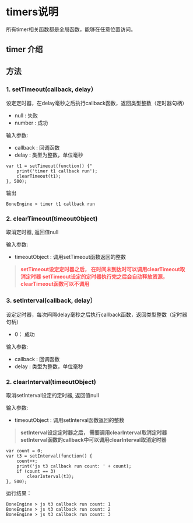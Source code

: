 # timers说明

所有timer相关函数都是全局函数，能够在任意位置访问。

## timer 介绍

## 方法

### __1. setTimeout(callback, delay）__
设定定时器，在delay毫秒之后执行callback函数，返回类型整数（定时器句柄）
* null   : 失败
* number : 成功

输入参数:
* callback : 回调函数
* delay    : 类型为整数，单位毫秒

```
var t1 = setTimeout(function() {"
    print('timer t1 callback run');
    clearTimeout(t1);
}, 500);
```
输出
```
BoneEngine > timer t1 callback run
```

### __2. clearTimeout(timeoutObject)__
取消定时器, 返回值null

输入参数:
* timeoutObject : 调用setTimeout函数返回的整数

> <strong><span data-type="color" style="color:#FF4D4F">setTimeout设定定时器之后， 在时间未到达时可以调用clearTimeout取消定时器</span></strong><span data-type="color" style="color:#FF4D4F">
> </span><strong><span data-type="color" style="color:#FF4D4F">setTimeout设定的定时器执行完之后会自动释放资源，clearTimeout函数可以不调用</span></strong>

### __3. setInterval(callback, delay）__
设定定时器，每次间隔delay毫秒之后执行callback函数，返回类型整数（定时器句柄）
* 0： 成功

输入参数:
* callback : 回调函数
* delay    : 类型为整数，单位毫秒

### __2. clearInterval(timeoutObject)__
取消setInterval设定的定时器, 返回值null

输入参数:
* timeoutObject : 调用setInterval函数返回的整数

> __setInterval设定定时器之后， 需要调用clearInterval取消定时器__
> __setInterval函数的callback中可以调用clearInterval取消定时器__

```
var count = 0;
var t3 = setInterval(function() {
    count++;
    print('js t3 callback run count: ' + count);
    if (count == 3)
        clearInterval(t3);
}, 500);
```

运行结果：
```
BoneEngine > js t3 callback run count: 1 
BoneEngine > js t3 callback run count: 2 
BoneEngine > js t3 callback run count: 3
```

 